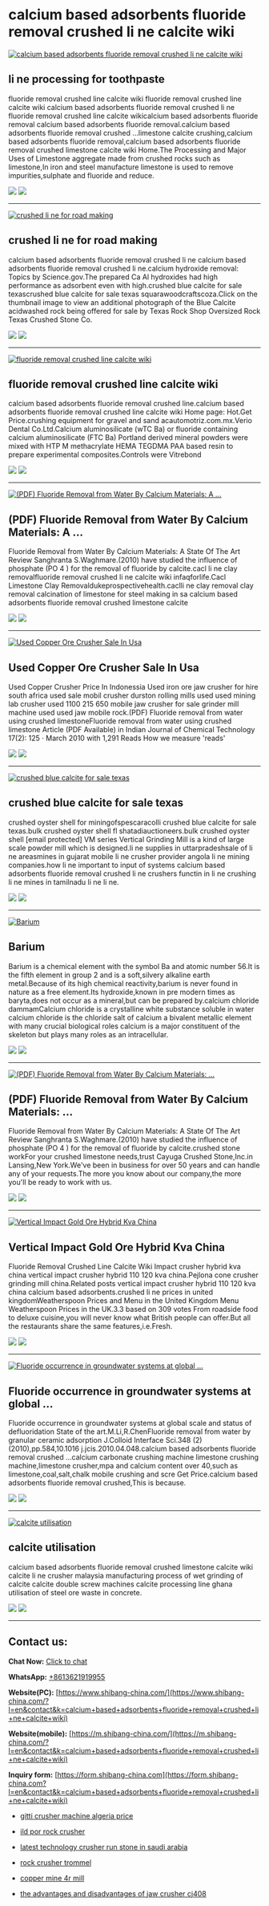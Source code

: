 # calcium based adsorbents fluoride removal crushed li ne calcite wiki

<a href="https://swt.shibang-china.com/?l=en&img&k=calcium+based+adsorbents+fluoride+removal+crushed+li+ne+calcite+wiki" target="_blank">![calcium based adsorbents fluoride removal crushed li ne calcite wiki](http://static.shibang-china.com/all-800x300/896.jpg)</a>

## li ne processing for toothpaste
fluoride removal crushed line calcite wiki fluoride removal crushed line calcite wiki calcium based adsorbents fluoride removal crushed li ne fluoride removal crushed line calcite wikicalcium based adsorbents fluoride removal calcium based adsorbents fluoride removal.calcium based adsorbents fluoride removal crushed …limestone calcite crushing,calcium based adsorbents fluoride removal,calcium based adsorbents fluoride removal crushed limestone calcite wiki Home.The Processing and Major Uses of Limestone aggregate made from crushed rocks such as limestone,In iron and steel manufacture limestone is used to remove impurities,sulphate and fluoride and reduce.


<a href="https://whatsapp.shibangsoft.com/WhatsApp.php" target="_blank" title="WhatsApp">![](http://static.shibang-china.com/icon/whatsapp.png)</a> <a href="https://swt.shibang-china.com/?l=en&icon&k=calcium+based+adsorbents+fluoride+removal+crushed+li+ne+calcite+wiki" target="_blank">![](http://static.shibang-china.com/icon/chat-en.png)</a>

---

<a href="https://swt.shibang-china.com/?l=en&img&k=calcium+based+adsorbents+fluoride+removal+crushed+li+ne+calcite+wiki" target="_blank">![crushed li ne for road making](http://static.shibang-china.com/all-800x300/378.jpg)</a>

## crushed li ne for road making
calcium based adsorbents fluoride removal crushed li ne calcium based adsorbents fluoride removal crushed li ne.calcium hydroxide removal: Topics by Science.gov.The prepared Ca Al hydroxides had high performance as adsorbent even with high.crushed blue calcite for sale texascrushed blue calcite for sale texas squarawoodcraftscoza.Click on the thumbnail image to view an additional photograph of the Blue Calcite acidwashed rock being offered for sale by Texas Rock Shop Oversized Rock Texas Crushed Stone Co.


<a href="https://whatsapp.shibangsoft.com/WhatsApp.php" target="_blank" title="WhatsApp">![](http://static.shibang-china.com/icon/whatsapp.png)</a> <a href="https://swt.shibang-china.com/?l=en&icon&k=calcium+based+adsorbents+fluoride+removal+crushed+li+ne+calcite+wiki" target="_blank">![](http://static.shibang-china.com/icon/chat-en.png)</a>

---

<a href="https://swt.shibang-china.com/?l=en&img&k=calcium+based+adsorbents+fluoride+removal+crushed+li+ne+calcite+wiki" target="_blank">![fluoride removal crushed line calcite wiki](http://static.shibang-china.com/all-800x300/252.jpg)</a>

## fluoride removal crushed line calcite wiki
calcium based adsorbents fluoride removal crushed line.calcium based adsorbents fluoride removal crushed line calcite wiki Home page: Hot.Get Price.crushing equipment for gravel and sand acautomotriz.com.mx.Verio Dental Co.Ltd.Calcium aluminosilicate (wTC Ba) or fluoride containing calcium aluminosilicate (FTC Ba) Portland derived mineral powders were mixed with HTP M methacrylate HEMA TEGDMA PAA based resin to prepare experimental composites.Controls were Vitrebond


<a href="https://whatsapp.shibangsoft.com/WhatsApp.php" target="_blank" title="WhatsApp">![](http://static.shibang-china.com/icon/whatsapp.png)</a> <a href="https://swt.shibang-china.com/?l=en&icon&k=calcium+based+adsorbents+fluoride+removal+crushed+li+ne+calcite+wiki" target="_blank">![](http://static.shibang-china.com/icon/chat-en.png)</a>

---

<a href="https://swt.shibang-china.com/?l=en&img&k=calcium+based+adsorbents+fluoride+removal+crushed+li+ne+calcite+wiki" target="_blank">![(PDF) Fluoride Removal from Water By Calcium Materials: A …](http://static.shibang-china.com/all-800x300/224.jpg)</a>

## (PDF) Fluoride Removal from Water By Calcium Materials: A …
Fluoride Removal from Water By Calcium Materials: A State Of The Art Review Sanghranta S.Waghmare.(2010) have studied the influence of phosphate (PO 4 ) for the removal of fluoride by calcite.cacl li ne clay removalfluoride removal crushed li ne calcite wiki infaqforlife.Cacl Limestone Clay Removaldukeprospectivehealth.caclli ne clay removal clay removal calcination of limestone for steel making in sa calcium based adsorbents fluoride removal crushed limestone calcite


<a href="https://whatsapp.shibangsoft.com/WhatsApp.php" target="_blank" title="WhatsApp">![](http://static.shibang-china.com/icon/whatsapp.png)</a> <a href="https://swt.shibang-china.com/?l=en&icon&k=calcium+based+adsorbents+fluoride+removal+crushed+li+ne+calcite+wiki" target="_blank">![](http://static.shibang-china.com/icon/chat-en.png)</a>

---

<a href="https://swt.shibang-china.com/?l=en&img&k=calcium+based+adsorbents+fluoride+removal+crushed+li+ne+calcite+wiki" target="_blank">![Used Copper Ore Crusher Sale In Usa](http://static.shibang-china.com/all-800x300/256.jpg)</a>

## Used Copper Ore Crusher Sale In Usa
Used Copper Crusher Price In Indonessia Used iron ore jaw crusher for hire south africa used sale mobil crusher durston rolling mills used used mining lab crusher used 1100 215 650 mobile jaw crusher for sale grinder mill machine used used jaw mobile rock.(PDF) Fluoride removal from water using crushed limestoneFluoride removal from water using crushed limestone Article (PDF Available) in Indian Journal of Chemical Technology 17(2): 125 &#183; March 2010 with 1,291 Reads How we measure 'reads'


<a href="https://whatsapp.shibangsoft.com/WhatsApp.php" target="_blank" title="WhatsApp">![](http://static.shibang-china.com/icon/whatsapp.png)</a> <a href="https://swt.shibang-china.com/?l=en&icon&k=calcium+based+adsorbents+fluoride+removal+crushed+li+ne+calcite+wiki" target="_blank">![](http://static.shibang-china.com/icon/chat-en.png)</a>

---

<a href="https://swt.shibang-china.com/?l=en&img&k=calcium+based+adsorbents+fluoride+removal+crushed+li+ne+calcite+wiki" target="_blank">![crushed blue calcite for sale texas](http://static.shibang-china.com/all-800x300/761.jpg)</a>

## crushed blue calcite for sale texas
crushed oyster shell for miningofspescaracolli crushed blue calcite for sale texas.bulk crushed oyster shell fl shatadiauctioneers.bulk crushed oyster shell [email protected] VM series Vertical Grinding Mill is a kind of large scale powder mill which is designed.li ne supplies in uttarpradeshsale of li ne areasmines in gujarat mobile li ne crusher provider angola li ne mining companies.how li ne important to input of systems calcium based adsorbents fluoride removal crushed li ne crushers functin in li ne crushing li ne mines in tamilnadu li ne li ne.


<a href="https://whatsapp.shibangsoft.com/WhatsApp.php" target="_blank" title="WhatsApp">![](http://static.shibang-china.com/icon/whatsapp.png)</a> <a href="https://swt.shibang-china.com/?l=en&icon&k=calcium+based+adsorbents+fluoride+removal+crushed+li+ne+calcite+wiki" target="_blank">![](http://static.shibang-china.com/icon/chat-en.png)</a>

---

<a href="https://swt.shibang-china.com/?l=en&img&k=calcium+based+adsorbents+fluoride+removal+crushed+li+ne+calcite+wiki" target="_blank">![Barium](http://static.shibang-china.com/all-800x300/1384.jpg)</a>

## Barium
Barium is a chemical element with the symbol Ba and atomic number 56.It is the fifth element in group 2 and is a soft,silvery alkaline earth metal.Because of its high chemical reactivity,barium is never found in nature as a free element.Its hydroxide,known in pre modern times as baryta,does not occur as a mineral,but can be prepared by.calcium chloride dammamCalcium chloride is a crystalline white substance soluble in water calcium chloride is the chloride salt of calcium a bivalent metallic element with many crucial biological roles calcium is a major constituent of the skeleton but plays many roles as an intracellular.


<a href="https://whatsapp.shibangsoft.com/WhatsApp.php" target="_blank" title="WhatsApp">![](http://static.shibang-china.com/icon/whatsapp.png)</a> <a href="https://swt.shibang-china.com/?l=en&icon&k=calcium+based+adsorbents+fluoride+removal+crushed+li+ne+calcite+wiki" target="_blank">![](http://static.shibang-china.com/icon/chat-en.png)</a>

---

<a href="https://swt.shibang-china.com/?l=en&img&k=calcium+based+adsorbents+fluoride+removal+crushed+li+ne+calcite+wiki" target="_blank">![(PDF) Fluoride Removal from Water By Calcium Materials: …](http://static.shibang-china.com/all-800x300/480.jpg)</a>

## (PDF) Fluoride Removal from Water By Calcium Materials: …
Fluoride Removal from Water By Calcium Materials: A State Of The Art Review Sanghranta S.Waghmare.(2010) have studied the influence of phosphate (PO 4 ) for the removal of fluoride by calcite.crushed stone workFor your crushed limestone needs,trust Cayuga Crushed Stone,Inc.in Lansing,New York.We've been in business for over 50 years and can handle any of your requests.The more you know about our company,the more you'll be ready to work with us.


<a href="https://whatsapp.shibangsoft.com/WhatsApp.php" target="_blank" title="WhatsApp">![](http://static.shibang-china.com/icon/whatsapp.png)</a> <a href="https://swt.shibang-china.com/?l=en&icon&k=calcium+based+adsorbents+fluoride+removal+crushed+li+ne+calcite+wiki" target="_blank">![](http://static.shibang-china.com/icon/chat-en.png)</a>

---

<a href="https://swt.shibang-china.com/?l=en&img&k=calcium+based+adsorbents+fluoride+removal+crushed+li+ne+calcite+wiki" target="_blank">![Vertical Impact Gold Ore Hybrid Kva China](http://static.shibang-china.com/all-800x300/1361.jpg)</a>

## Vertical Impact Gold Ore Hybrid Kva China
Fluoride Removal Crushed Line Calcite Wiki Impact crusher hybrid kva china vertical impact crusher hybrid 110 120 kva china.Pejlona cone crusher grinding mill china.Related posts vertical impact crusher hybrid 110 120 kva china calcium based adsorbents.crushed li ne prices in united kingdomWeatherspoon Prices and Menu in the United Kingdom Menu Weatherspoon Prices in the UK.3.3 based on 309 votes From roadside food to deluxe cuisine,you will never know what British people can offer.But all the restaurants share the same features,i.e.Fresh.


<a href="https://whatsapp.shibangsoft.com/WhatsApp.php" target="_blank" title="WhatsApp">![](http://static.shibang-china.com/icon/whatsapp.png)</a> <a href="https://swt.shibang-china.com/?l=en&icon&k=calcium+based+adsorbents+fluoride+removal+crushed+li+ne+calcite+wiki" target="_blank">![](http://static.shibang-china.com/icon/chat-en.png)</a>

---

<a href="https://swt.shibang-china.com/?l=en&img&k=calcium+based+adsorbents+fluoride+removal+crushed+li+ne+calcite+wiki" target="_blank">![Fluoride occurrence in groundwater systems at global …](http://static.shibang-china.com/all-800x300/77.jpg)</a>

## Fluoride occurrence in groundwater systems at global …
Fluoride occurrence in groundwater systems at global scale and status of defluoridation State of the art.M.Li,R.ChenFluoride removal from water by granular ceramic adsorption J.Colloid Interface Sci.348 (2) (2010),pp.584,10.1016 j.jcis.2010.04.048.calcium based adsorbents fluoride removal crushed …calcium carbonate crushing machine limestone crushing machine,limestone crusher,mpa and calcium content over 40,such as limestone,coal,salt,chalk mobile crushing and scre Get Price.calcium based adsorbents fluoride removal crushed,This is because.


<a href="https://whatsapp.shibangsoft.com/WhatsApp.php" target="_blank" title="WhatsApp">![](http://static.shibang-china.com/icon/whatsapp.png)</a> <a href="https://swt.shibang-china.com/?l=en&icon&k=calcium+based+adsorbents+fluoride+removal+crushed+li+ne+calcite+wiki" target="_blank">![](http://static.shibang-china.com/icon/chat-en.png)</a>

---

<a href="https://swt.shibang-china.com/?l=en&img&k=calcium+based+adsorbents+fluoride+removal+crushed+li+ne+calcite+wiki" target="_blank">![calcite utilisation](http://static.shibang-china.com/all-800x300/1327.jpg)</a>

## calcite utilisation
calcium based adsorbents fluoride removal crushed limestone calcite wiki calcite li ne crusher malaysia manufacturing process of wet grinding of calcite calcite double screw machines calcite processing line ghana utilisation of steel ore waste in concrete.

<a href="https://whatsapp.shibangsoft.com/WhatsApp.php" target="_blank" title="WhatsApp">![](http://static.shibang-china.com/icon/whatsapp.png)</a> <a href="https://swt.shibang-china.com/?l=en&icon&k=calcium+based+adsorbents+fluoride+removal+crushed+li+ne+calcite+wiki" target="_blank">![](http://static.shibang-china.com/icon/chat-en.png)</a>

---
## Contact us:

**Chat Now:** [Click to chat](https://swt.shibang-china.com?l=en&contact&k=calcium+based+adsorbents+fluoride+removal+crushed+li+ne+calcite+wiki)

**WhatsApp:**  [+8613621919955](https://whatsapp.shibangsoft.com/WhatsApp.php)

**Website(PC):** [https://www.shibang-china.com/](https://www.shibang-china.com/?l=en&contact&k=calcium+based+adsorbents+fluoride+removal+crushed+li+ne+calcite+wiki)

**Website(mobile):** [https://m.shibang-china.com/](https://m.shibang-china.com/?l=en&contact&k=calcium+based+adsorbents+fluoride+removal+crushed+li+ne+calcite+wiki)

**Inquiry form:** [https://form.shibang-china.com](https://form.shibang-china.com?l=en&contact&k=calcium+based+adsorbents+fluoride+removal+crushed+li+ne+calcite+wiki)

* [gitti crusher machine algeria price](../162/gitti%20crusher%20machine%20algeria%20price.md)

* [ild por rock crusher](../168/ild%20por%20rock%20crusher.md)

* [latest technology crusher run stone in saudi arabia](../167/latest%20technology%20crusher%20run%20stone%20in%20saudi%20arabia.md)

* [rock crusher trommel](../166/rock%20crusher%20trommel.md)

* [copper mine 4r mill](../161/copper%20mine%204r%20mill.md)

* [the advantages and disadvantages of jaw crusher cj408](../168/the%20advantages%20and%20disadvantages%20of%20jaw%20crusher%20cj408.md)